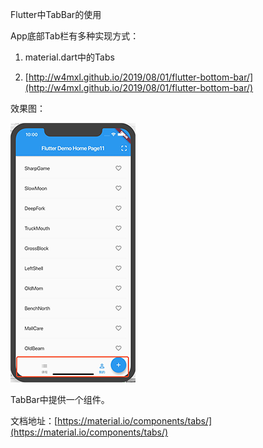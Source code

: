 Flutter中TabBar的使用

App底部Tab栏有多种实现方式：

1. material.dart中的Tabs

2. [http://w4mxl.github.io/2019/08/01/flutter-bottom-bar/](http://w4mxl.github.io/2019/08/01/flutter-bottom-bar/)

效果图：

![](/assets/imrrport.png)

TabBar中提供一个组件。

文档地址：[https://material.io/components/tabs/](https://material.io/components/tabs/)

